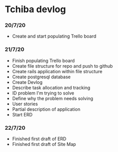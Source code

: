 # Tchiba devlog

### 20/7/20
 *  Create and start populating Trello board

### 21/7/20
  * Finish populating Trello board
  * Create file structure for repo and push to github
  * Create rails application within file structure
  * Create postgresql database
  * Create Devlog
  * Describe task allocation and tracking
  * ID problem I'm trying to solve
  * Define why the problem needs solving
  * User stories
  * Partial description of application
  * Start ERD

### 22/7/20
  * Finished first draft of ERD
  * Finished first draft of Site Map
